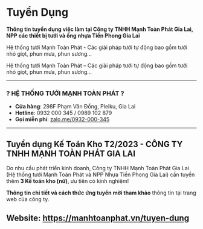 # Tuyển Dụng

**Thông tin tuyển dụng việc làm tại Công ty TNHH Mạnh Toàn Phát Gia Lai, NPP các thiết bị tưới và ống nhựa Tiền Phong Gia Lai**

Hệ thống tưới Mạnh Toàn Phát - Các giải pháp tưới tự động bao gồm tưới nhỏ giọt, phun mưa, phun sương...

Hệ thống tưới Mạnh Toàn Phát – Các giải pháp tưới tự động bao gồm tưới nhỏ giọt, phun mưa, phun sương…

---

### ? HỆ THỐNG TƯỚI MẠNH TOÀN PHÁT ?
- **Cửa hàng**: 298F Phạm Văn Đồng, Pleiku, Gia Lai
- **Hotline**: 0932 000 345 / 0989 102 879
- **Gọi miễn phí**: [zalo.me/0932-000-345](https://zalo.me/0932-000-345)

---

## Tuyển dụng Kế Toán Kho T2/2023 - CÔNG TY TNHH MẠNH TOÀN PHÁT GIA LAI

Do nhu cầu phát triển kinh doanh, Công ty TNHH Mạnh Toàn Phát Gia Lai (Hệ thống tưới Mạnh Toàn Phát và NPP Nhựa Tiền Phong Gia Lai) cần tuyển thêm **3 Kế toán kho (nữ)**, ưu tiên có kinh nghiệm!

**Thông tin chi tiết và cách thức ứng tuyển mời tham khảo** thông tin tại trang web của công ty.
##  Website: https://manhtoanphat.vn/tuyen-dung
